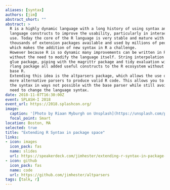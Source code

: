 ```yaml
---
aliases: [syntax]
authors: [jim]
abstract_short: ""
abstract: >
  R is a highly dynamic language with a long history of using syntax and
  language constructs to improve the usability, particularly in interactive
  use. Today the core of the R language is very stable and mature with tens of
  thousands of extension packages available and used by millions of people;
  which makes the addition of new syntax in R a challenge.
  However because R is so dynamic many improvements can be written in R packages
  without the need to modify the language itself. String interpolation with the
  glue package, piping with the magrittr package and tidy evaluation with the
  rlang package all added useful constructs to the R ecosystem without changes in
  base R.
  Extending this idea is the altparsers package, which allows the use of one or
  more alternative parsers to produce valid R code. This allows you to modify
  the syntax in ways not possible with the base parser while still avoiding the
  need to change the language syntax.
date: 2018-11-07T16:30:00Z
event: SPLASH-I 2018
event_url: https://2018.splashcon.org/
image:
  caption: '[Photo by Riaan Myburgh on Unsplash](https://unsplash.com/photos/jTy-wEC0WJg)'
  focal_point: Smart
location: Boston, MA
selected: true
title: "Extending R Syntax in package space"
links:
- icon: images
  icon_pack: fas
  name: slides
  url: https://speakerdeck.com/jimhester/extending-r-syntax-in-package-space
- icon: github
  icon_pack: fas
  name: code
  url: https://github.com/jimhester/altparsers
tags: [talk, r]
---
```


<script async class="speakerdeck-embed" data-id="39abda396d6d4adaa4d545f89f7640a5" data-ratio="1.77777777777778" src="//speakerdeck.com/assets/embed.js"></script>
